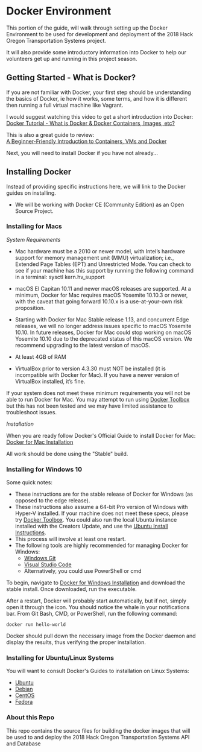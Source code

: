 # Docker Environment

This portion of the guide, will walk through setting up the Docker Environment to be used for development and deployment of the 2018 Hack Oregon Transportation Systems project.

It will also provide some introductory information into Docker to help our volunteers get up and running in this project season.

## Getting Started - What is Docker?

If you are not familiar with Docker, your first step should be understanding the basics of Docker, ie how it works, some terms, and how it is different then running a full virtual machine like Vagrant.

I would suggest watching this video to get a short introduction into Docker:  
[Docker Tutorial - What is Docker & Docker Containers, Images, etc?](https://www.youtube.com/watch?v=pGYAg7TMmp0)


This is also a great guide to review:  
[A Beginner-Friendly Introduction to Containers, VMs and Docker](https://medium.freecodecamp.org/a-beginner-friendly-introduction-to-containers-vms-and-docker-79a9e3e119b)

Next, you will need to install Docker if you have not already...


## Installing Docker

Instead of providing specific instructions here, we will link to the Docker guides on installing.

* We will be working with Docker CE (Community Edition) as an Open Source Project.

### Installing for Macs

*System Requirements*

* Mac hardware must be a 2010 or newer model, with Intel’s hardware support for memory management unit (MMU) virtualization; i.e., Extended Page Tables (EPT) and Unrestricted Mode. You can check to see if your machine has this support by running the following command in a terminal: sysctl kern.hv_support

* macOS El Capitan 10.11 and newer macOS releases are supported. At a minimum, Docker for Mac requires macOS Yosemite 10.10.3 or newer, with the caveat that going forward 10.10.x is a use-at-your-own risk proposition.

* Starting with Docker for Mac Stable release 1.13, and concurrent Edge releases, we will no longer address issues specific to macOS Yosemite 10.10. In future releases, Docker for Mac could stop working on macOS Yosemite 10.10 due to the deprecated status of this macOS version. We recommend upgrading to the latest version of macOS.

* At least 4GB of RAM

* VirtualBox prior to version 4.3.30 must NOT be installed (it is incompatible with Docker for Mac). If you have a newer version of VirtualBox installed, it’s fine.

If your system does not meet these minimum requirements you will not be able to run Docker for Mac. You may attempt to run using [Docker Toolbox](https://docs.docker.com/toolbox/overview/) but this has not been tested and we may have limited assistance to troubleshoot issues.

*Installation*

When you are ready follow Docker's Official Guide to install Docker for Mac:  
[Docker for Mac Installation](https://docs.docker.com/docker-for-mac/install/)

All work should be done using the "Stable" build.

### Installing for Windows 10
Some quick notes:

* These instructions are for the stable release of Docker for Windows (as opposed to the edge release).
* These instructions also assume a 64-bit Pro version of Windows with Hyper-V installed. If your machine does not meet these specs, please try [Docker Toolbox](https://docs.docker.com/toolbox/overview/). You could also run the local Ubuntu instance installed with the Creators Update, and use the [Ubuntu Install Instructions](https://docs.docker.com/engine/installation/linux/docker-ce/ubuntu/).
* This process will involve at least one restart.
* The following tools are highly recommended for managing Docker for Windows:
    * [Windows Git](https://git-scm.com/download/win)
    * [Visual Studio Code](https://code.visualstudio.com/)
    * Alternatively, you could use PowerShell or cmd

To begin, navigate to [Docker for Windows Installation](https://docs.docker.com/docker-for-windows/install/#download-docker-for-windows) and download the stable install. Once downloaded, run the executable.

After a restart, Docker will probably start automatically, but if not, simply open it through the icon. You should notice the whale in your notifications bar. From Git Bash, CMD, or PowerShell, run the following command:

```
docker run hello-world
```

Docker should pull down the necessary image from the Docker daemon and display the results, thus verifying the proper installation.

### Installing for Ubuntu/Linux Systems

You will want to consult Docker's Guides to installation on Linux Systems:

* [Ubuntu](https://docs.docker.com/engine/installation/linux/docker-ce/ubuntu/)
* [Debian](https://docs.docker.com/engine/installation/linux/docker-ce/debian/)
* [CentOS](https://docs.docker.com/engine/installation/linux/docker-ce/centos/)
* [Fedora](https://docs.docker.com/engine/installation/linux/docker-ce/fedora/)

### About this Repo

This repo contains the source files for building the docker images that will be used to  and deploy the 2018 Hack Oregon Transportation Systems API and Database
